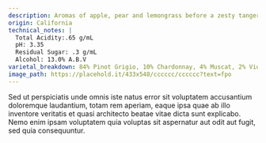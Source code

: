 ```yaml
---
description: Aromas of apple, pear and lemongrass before a zesty tangerine finish.
origin: California
technical_notes: |
  Total Acidity:.65 g/mL
  pH: 3.35
  Residual Sugar: .3 g/mL
  Alcohol: 13.0% A.B.V
varietal_breakdown: 84% Pinot Grigio, 10% Chardonnay, 4% Muscat, 2% Viognier
image_path: https://placehold.it/433x548/cccccc/cccccc?text=fpo
---
```


Sed ut perspiciatis unde omnis iste natus error sit voluptatem accusantium doloremque laudantium, totam rem aperiam, eaque ipsa quae ab illo inventore veritatis et quasi architecto beatae vitae dicta sunt explicabo. Nemo enim ipsam voluptatem quia voluptas sit aspernatur aut odit aut fugit, sed quia consequuntur.